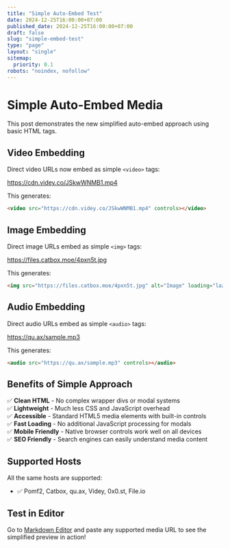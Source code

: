 ```yaml
---
title: "Simple Auto-Embed Test"
date: 2024-12-25T16:00:00+07:00
published_date: 2024-12-25T16:00:00+07:00
draft: false
slug: "simple-embed-test"
type: "page"
layout: "single"
sitemap:
  priority: 0.1
robots: "noindex, nofollow"
---
```


# Simple Auto-Embed Media

This post demonstrates the new simplified auto-embed approach using basic HTML tags.

## Video Embedding

Direct video URLs now embed as simple `<video>` tags:

https://cdn.videy.co/JSkwWNMB1.mp4

This generates:
```html
<video src="https://cdn.videy.co/JSkwWNMB1.mp4" controls></video>
```

## Image Embedding

Direct image URLs embed as simple `<img>` tags:

https://files.catbox.moe/4pxn5t.jpg

This generates:
```html
<img src="https://files.catbox.moe/4pxn5t.jpg" alt="Image" loading="lazy" />
```

## Audio Embedding

Direct audio URLs embed as simple `<audio>` tags:

https://qu.ax/sample.mp3

This generates:
```html
<audio src="https://qu.ax/sample.mp3" controls></audio>
```

## Benefits of Simple Approach

✅ **Clean HTML** - No complex wrapper divs or modal systems  
✅ **Lightweight** - Much less CSS and JavaScript overhead  
✅ **Accessible** - Standard HTML5 media elements with built-in controls  
✅ **Fast Loading** - No additional JavaScript processing for modals  
✅ **Mobile Friendly** - Native browser controls work well on all devices  
✅ **SEO Friendly** - Search engines can easily understand media content  

## Supported Hosts

All the same hosts are supported:
- ✅ Pomf2, Catbox, qu.ax, Videy, 0x0.st, File.io

## Test in Editor

Go to [Markdown Editor](/markdown-editor/) and paste any supported media URL to see the simplified preview in action!